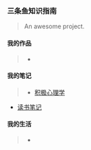 ### 三条鱼知识指南

> An awesome project.

#### 我的作品 
> * 


#### 我的笔记
> * [积极心理学](https://3ty.top/notes/PositivePsychology/#/)
* [读书笔记](https://3ty.top/notes/ReadingNotes/#/)

#### 我的生活
> * 













